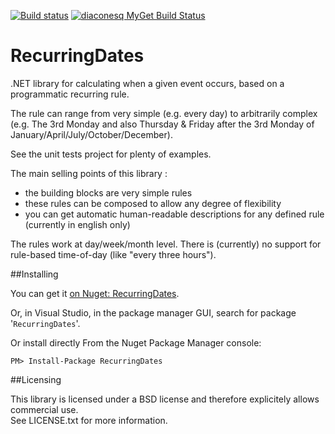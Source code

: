 [![Build status](https://ci.appveyor.com/api/projects/status/g4svu8vmli7tfqp0?svg=true)](https://ci.appveyor.com/project/cristian-diaconescu/recurringdates) 
[![diaconesq MyGet Build Status](https://www.myget.org/BuildSource/Badge/diaconesq?identifier=767fe9e9-01f3-4d50-92dc-f27300486d6d)](https://www.myget.org/)

# RecurringDates

.NET library for calculating when a given event occurs, based on a programmatic recurring rule.
 
The rule can range from very simple (e.g. every day) to arbitrarily complex (e.g. The 3rd Monday and also Thursday & Friday after the 3rd Monday of January/April/July/October/December).

See the unit tests project for plenty of examples.

The main selling points of this library :
- the building blocks are very simple rules
- these rules can be composed to allow any degree of flexibility
- you can get automatic human-readable descriptions for any defined rule (currently in english only)

The rules work at day/week/month level. There is (currently) no support for rule-based time-of-day (like "every three hours").

##Installing

You can get it [on Nuget: RecurringDates](https://www.nuget.org/packages/RecurringDates/). 

Or, in Visual Studio, in the package manager GUI, search for package '`RecurringDates`'.  

Or install directly From the Nuget Package Manager console:

```
PM> Install-Package RecurringDates
```
##Licensing

This library is licensed under a BSD license and therefore explicitely allows commercial use.  
See LICENSE.txt for more information.
